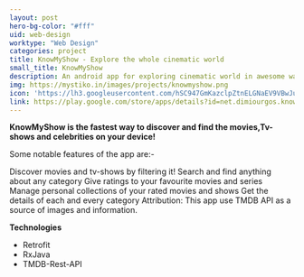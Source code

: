 ```yaml
---
layout: post
hero-bg-color: "#fff"
uid: web-design
worktype: "Web Design"
categories: project
title: KnowMyShow - Explore the whole cinematic world
small_title: KnowMyShow
description: An android app for exploring cinematic world in awesome way
img: https://mystiko.in/images/projects/knowmyshow.png
icon: 'https://lh3.googleusercontent.com/hSC947GmKazclpZtnELGNaEV9VBwJuKDJT3ecrEvRQNJ4LtpJlzBo82IkL9PgGnrIw=s360-rw'
link: https://play.google.com/store/apps/details?id=net.dimiourgos.knowmyshow
---
```



**KnowMyShow is the fastest way to discover and find the movies,Tv-shows and celebrities on your device!**

Some notable features of the app are:-

Discover movies and tv-shows by filtering it!
Search and find anything about any category
Give ratings to your favourite movies and series
Manage personal collections of your rated movies and shows
Get the details of each and every category
Attribution: This app use TMDB API as a source of images and information.

**Technologies**
- Retrofit
- RxJava
- TMDB-Rest-API






